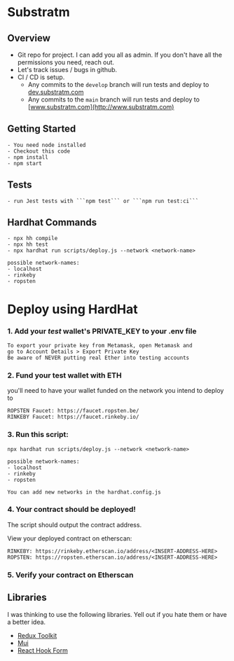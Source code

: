 # Substratm

## Overview
- Git repo for project. I can add you all as admin. If you don't have all the permissions you need, reach out. 
- Let's track issues / bugs in github. 
- CI / CD is setup. 
    - Any commits to the ```develop``` branch will run tests and deploy to [dev.substratm.com](http://dev.substratm.com)
    - Any commits to the ```main``` branch will run tests and deploy to [www.substratm.com](http://www.substratm.com)

## Getting Started
    - You need node installed
    - Checkout this code 
    - npm install
    - npm start

## Tests
    - run Jest tests with ```npm test``` or ```npm run test:ci```

## Hardhat Commands
    - npx hh compile
    - npx hh test
    - npx hardhat run scripts/deploy.js --network <network-name>

``` 
possible network-names:
- localhost
- rinkeby
- ropsten
```

# Deploy using HardHat
### 1. Add your *test* wallet's PRIVATE_KEY to your .env file
```
To export your private key from Metamask, open Metamask and
go to Account Details > Export Private Key
Be aware of NEVER putting real Ether into testing accounts
```
### 2. Fund your test wallet with ETH 

you'll need to have your wallet funded on the network you intend to deploy to
```
ROPSTEN Faucet: https://faucet.ropsten.be/
RINKEBY Faucet: https://faucet.rinkeby.io/
```
### 3. Run this script: 
```npx hardhat run scripts/deploy.js --network <network-name>```
``` 
possible network-names:
- localhost
- rinkeby
- ropsten

You can add new networks in the hardhat.config.js
``` 

### 4. Your contract should be deployed!

The script should output the contract address. 

View your deployed contract on etherscan:
```
RINKEBY: https://rinkeby.etherscan.io/address/<INSERT-ADDRESS-HERE>
ROPSTEN: https://ropsten.etherscan.io/address/<INSERT-ADDRESS-HERE>
```

### 5. Verify your contract on Etherscan
    

## Libraries
I was thinking to use the following libraries. Yell out if you hate them or have a better idea. 
* [Redux Toolkit](https://redux-toolkit.js.org)
* [Mui](https://mui.com)
* [React Hook Form](https://react-hook-form.com/)

                 



